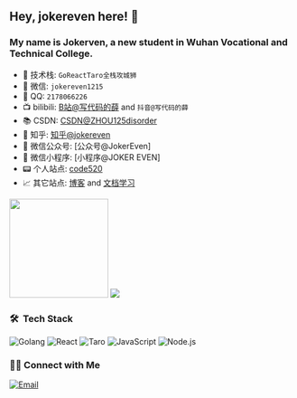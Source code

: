 ## Hey, jokereven here! 👋

### My name is Jokerven, a new student in Wuhan Vocational and Technical College.
- 📌 技术栈: `GoReactTaro全栈攻城狮`
- 💬 微信: `jokereven1215`
- 💬 QQ: `2178066226`
- 📺 bilibili: [B站@写代码的薛](https://space.bilibili.com/2104605936) and `抖音@写代码的薛`
- 📚 CSDN: [CSDN@ZHOU125disorder](https://blog.csdn.net/ZHOU125disorder)
- 🤔 知乎: [知乎@jokereven](https://www.zhihu.com/people/jokereven)
- 👭 微信公众号: [公众号@JokerEven]
- 👭 微信小程序: [小程序@JOKER EVEN]
- 📟 个人站点: [code520](http://code520.com.cn)
- 📈 其它站点: [博客](http://blog.code520.com.cn) and [文档学习](http://doc.code520.com.cn)

<img height="175px" src="https://github-readme-stats.vercel.app/api?username=jokereven"></img>
<img src="https://github-readme-stats.vercel.app/api/top-langs/?username=jokereven"></img>

### 🛠 &nbsp;Tech Stack
![Golang](https://img.shields.io/badge/-Golang-333333?style=flat&logo=go)
![React](https://img.shields.io/badge/-React-333333?style=flat&logo=react)
![Taro](https://img.shields.io/badge/-Taro-333333?style=flat&logo=taro)
![JavaScript](https://img.shields.io/badge/-JavaScript-333333?style=flat&logo=javascript)
![Node.js](https://img.shields.io/badge/-Node-333333?style=flat&logo=node.js)

### 🤝🏻&nbsp;Connect with Me
<a href="mailto:zjing125.cn@gmail.com"><img alt="Email" src="https://img.shields.io/badge/Email-zhou125disorder@gmail.com-blue?style=flat-square&logo=gmail"></a>
